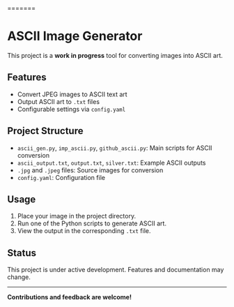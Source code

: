 =======
# ASCII Image Generator

This project is a **work in progress** tool for converting images into ASCII art.

## Features

- Convert JPEG images to ASCII text art
- Output ASCII art to `.txt` files
- Configurable settings via `config.yaml`

## Project Structure

- `ascii_gen.py`, `imp_ascii.py`, `github_ascii.py`: Main scripts for ASCII conversion
- `ascii_output.txt`, `output.txt`, `silver.txt`: Example ASCII outputs
- `.jpg` and `.jpeg` files: Source images for conversion
- `config.yaml`: Configuration file

## Usage

1. Place your image in the project directory.
2. Run one of the Python scripts to generate ASCII art.
3. View the output in the corresponding `.txt` file.

## Status

This project is under active development. Features and documentation may change.

---

**Contributions and feedback are welcome!**

